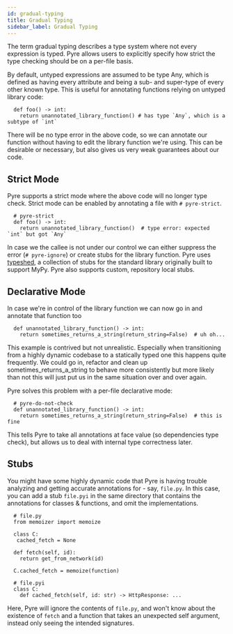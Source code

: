```yaml
---
id: gradual-typing
title: Gradual Typing
sidebar_label: Gradual Typing
---
```


The term gradual typing describes a type system where not every expression is typed.
Pyre allows users to explicitly specify how strict the type checking should be on a per-file basis.

By default, untyped expressions are assumed to be type Any, which is defined as having
every attribute and being a sub- and super-type of every other known type.
This is useful for annotating functions relying on untyped library code:

```
  def foo() -> int:
    return unannotated_library_function() # has type `Any`, which is a subtype of `int`
```

There will be no type error in the above code, so we can annotate our function without
having to edit the library function we're using.
This can be desirable or necessary, but also gives us very weak guarantees about our code.

## Strict Mode

Pyre supports a strict mode where the above code will no longer type check.
Strict mode can be enabled by annotating a file with `# pyre-strict`.

```
  # pyre-strict
  def foo() -> int:
    return unannotated_library_function()  # type error: expected `int` but got `Any`
```
In case we the callee is not under our control we can either suppress the error
(`# pyre-ignore`) or create stubs for the library function.
Pyre uses [typeshed](https://github.com/python/typeshed), a collection of stubs
for the standard library originally built to support MyPy.
Pyre also supports custom, repository local stubs.

## Declarative Mode

In case we're in control of the library function we can now go in and annotate that function too

```
  def unannotated_library_function() -> int:
    return sometimes_returns_a_string(return_string=False)  # uh oh...
```
This example is contrived but not unrealistic. Especially when transitioning from a highly dynamic
codebase to a statically typed one this happens quite frequently.
We could go in, refactor and clean up sometimes_returns_a_string to behave more consistently
but more likely than not this will just put us in the same situation over and over again.

Pyre solves this problem with a per-file declarative mode:
```
  # pyre-do-not-check
  def unannotated_library_function() -> int:
    return sometimes_returns_a_string(return_string=False)  # this is fine
```
This tells Pyre to take all annotations at face value (so dependencies type check),
but allows us to deal with internal type correctness later.

## Stubs

You might have some highly dynamic code that Pyre is having trouble analyzing and
getting accurate annotations for - say, `file.py`.
In this case, you can add a stub `file.pyi` in the same directory that contains
the annotations for classes & functions, and omit the implementations.

```
  # file.py
  from memoizer import memoize

  class C:
   cached_fetch = None

  def fetch(self, id):
    return get_from_network(id)

  C.cached_fetch = memoize(function)

  # file.pyi
  class C:
    def cached_fetch(self, id: str) -> HttpResponse: ...
```
Here, Pyre will ignore the contents of `file.py`, and won't know about the existence
of `fetch` and a function that takes an unexpected self argument,
instead only seeing the intended signatures.
